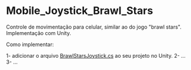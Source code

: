 # Mobile_Joystick_Brawl_Stars
Controle de movimentação para celular, similar ao do jogo "brawl stars". Implementação com Unity.


Como implementar:

   1- adicionar o arquivo [BrawlStarsJoystick.cs](https://github.com/JHDsBR/Mobile_Joystick_Brawl_Stars/blob/master/BrawlStarsJoystick.cs) ao seu projeto no Unity.
   2- ...
   3- ...
